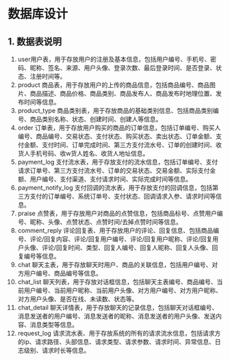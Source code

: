 # 数据库设计

## 1. 数据表说明

1. user用户表，用于存放用户的注册及基本信息，包括用户编号、手机号、密码、昵称、签名、来源、用户头像、登录次数、最后登录时间、是否登录、状态、注册时间等。
2. product 商品表，用于存放用户的上传的商品信息，包括商品编号、商品图片、商品描述、商品价格、商品类别、商品发布人、商品发布时地理位置、发布时间等信息。
3. product_type 商品类别表，用于存放商品的基础类别信息、包括商品类别编号、商品类别名称、状态、创建时间、创建人等信息。
4. order 订单表，用于存放用户购买的商品的订单信息，包括订单编号、购买人编号、商品编号、交易状态、支付状态、购买状态、卖出状态、订单金额、支付金额、支付时间、订单完成时间、第三方支付流水号、订单的创建时间、收货人手机号码、收w货人姓名、收货人地址信息。
5. payment_log 支付流水表，用于存放支付的流水信息，包括订单编号、支付请求订单号、第三方支付流水号、订单的交易状态、交易金额、实际支付金额、用户编号、支付渠道、支付请求时间、实际完成时间等信息。
6. payment_notify_log 支付回调的流水表，用于存放支付的回调信息，包括第三方支付的订单编号、系统订单号、支付状态、回调请求入参、请求时间等信息。
7. praise  点赞表，用于存放用户对商品的点赞信息，包括商品标号、点赞用户编号、昵称、头像、点赞状态、点赞时间/去掉点赞时间等信息。
8. comment_reply  评论回复表、用于存放用户的评论、回复信息、包括商品编号、评论/回复内容、评论/回复用户编号、评论/回复用户昵称、评论/回复用户头像、评论/回复时间、类型、回复人编号、回复人昵称、回复人头像、回复编号等信息。
9. chat 聊天主表，用于存放聊天时用户、商品的关联信息，包括用户编号、对方用户编号、商品编号等信息。
10. chat_list  聊天列表，用于存放对话框信息，包括聊天主表编号、商品编号、当前用户编号、当前用户昵称、当前用户头像、对方用户编号、对方用户昵称、对方用户头像、是否在线、未读数、状态等。
11. chat_detail 聊天详情表，用于存放聊天的记录信息，包括聊天对话框编号、消息发送者的用户编号、消息发送者的昵称、消息发送者的用户头像、发送内容、消息类型等信息。
12. request_log 请求流水表、用于存放系统的所有的请求流水信息，包括请求方的ip、请求路径、头部信息、请求类型、请求参数、请求时间、异常信息、日志级别、请求时长等信息。